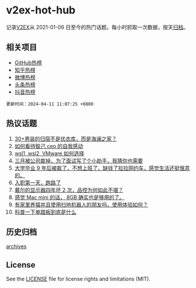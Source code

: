 # v2ex-hot-hub

 记录[V2EX](https://www.v2ex.com/)从 2021-01-06 日至今的热门话题。每小时抓取一次数据，按天[归档](archives)。
 
 ## 相关项目

- [GitHub热榜](https://github.com/snaildev/github-hot-hub)
- [知乎热榜](https://github.com/snaildev/zhihu-hot-hub)
- [微博热榜](https://github.com/snaildev/weibo-hot-hub)
- [头条热榜](https://github.com/snaildev/toutiao-hot-hub)
- [抖音热榜](https://github.com/snaildev/douyin-hot-hub)


 `更新时间：2024-04-11 11:07:25 +0800`

## 热议话题

1. [30+男装的归宿不是优衣库，而是海澜之家？](https://www.v2ex.com/t/1031262)
1. [如何看待智己 ceo 的自我感动](https://www.v2ex.com/t/1031299)
1. [wsl1, wsl2, VMware 如何选择](https://www.v2ex.com/t/1031241)
1. [三月被公司裁掉，为了面试写了个小助手，我猜你也需要](https://www.v2ex.com/t/1031332)
1. [大学毕业 9 年后被裁了，不想上班了，缺钱了拉拉网约车，感觉生活还挺惬意的。](https://www.v2ex.com/t/1031505)
1. [入职第一天，跑路了](https://www.v2ex.com/t/1031302)
1. [戴尔的显示器四年坏 2 次，品控为何如此不堪？](https://www.v2ex.com/t/1031274)
1. [感觉 Mac mini 的话， 8GB 确实也是够用的了。](https://www.v2ex.com/t/1031448)
1. [有家里养猫并且使用扫地机器人的朋友吗，使用体验如何？](https://www.v2ex.com/t/1031272)
1. [科普一下单踏板到底是什么](https://www.v2ex.com/t/1031429)

## 历史归档

[archives](archives)

## License

See the [LICENSE](LICENSE) file for license rights and limitations (MIT).
